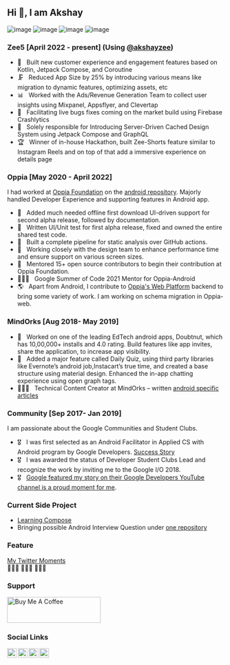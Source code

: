 ## Hi 👋, I am Akshay
![image](https://img.shields.io/badge/Kotlin-766DB2?&style=for-the-badge&logo=kotlin&logoColor=white)
![image](https://img.shields.io/badge/Android-3DDC84?style=for-the-badge&logo=android&logoColor=white)
![image](https://img.shields.io/badge/Python-4B8BBE?style=for-the-badge&logo=python&logoColor=white)
![image](https://img.shields.io/badge/Flutter-02569B?style=for-the-badge&logo=flutter&logoColor=white)

### Zee5 [April 2022 - present] (Using [@akshayzee](https://github.com/akshayzee))
 - 🚀 &nbsp; Built new customer experience and engagement features based on Kotlin, Jetpack Compose, and Coroutine
 - 🗜️ &nbsp; Reduced App Size by 25% by introducing various means like migration to dynamic features, optimizing assets, etc
 - 📊 &nbsp; Worked with the Ads/Revenue Generation Team to collect user insights using Mixpanel, Appsflyer, and Clevertap
 - 🎯 &nbsp; Facilitating live bugs fixes coming on the market build using Firebase Crashlytics
 - 🎨 &nbsp; Solely responsible for Introducing Server-Driven Cached Design System using Jetpack Compose and GraphQL
 - 🏆 &nbsp; Winner of in-house Hackathon, built Zee-Shorts feature similar to Instagram Reels and on top of that add a immersive experience on details page

### Oppia [May 2020 - April 2022]
I had worked at [Oppia Foundation](https://www.oppia.org/) on the [android repository](https://github.com/oppia/oppia-android/pulls/anandwana001). Majorly handled Developer Experience and supporting features in Android app.
 - 🦿 &nbsp; Added much needed offline first download UI-driven support for second alpha release, followed by documentation.
 - 🧪 &nbsp; Written UI/Unit test for first alpha release, fixed and owned the entire shared test code.
 - 🧐 &nbsp; Built a complete pipeline for static analysis over GitHub actions.
 - 🎨 &nbsp; Working closely with the design team to enhance performance time and ensure support on various screen sizes.
 - 🤝 &nbsp; Mentored 15+ open source contributors to begin their contribution at Oppia Foundation.
 - 🧑🏻‍💻 &nbsp; Google Summer of Code 2021 Mentor for Oppia-Android
 - 🌎 &nbsp; Apart from Android, I contribute to [Oppia's Web Platform](https://github.com/oppia/oppia/pulls/anandwana001) backend to bring some variety of work. I am working on schema migration in Oppia-web.

### MindOrks [Aug 2018- May 2019]
 - 🧪 &nbsp; Worked on one of the leading EdTech android apps, Doubtnut, which has 10,00,000+ installs and 4.0 rating. Build features like app invites, share the application, to increase app visibility.
 - 🦿 &nbsp; Added a major feature called Daily Quiz, using third party libraries like Evernote’s android job,Instacart’s true time, and created a base structure using material design. Enhanced the in-app chatting experience using open graph tags.
 - 🧑🏻‍💻 &nbsp; Technical Content Creator at MindOrks – written [android specific articles](https://blog.mindorks.com/user/profile/id/7037)

### Community [Sep 2017- Jan 2019]
I am passionate about the Google Communities and Student Clubs.
 - 🎖 &nbsp; I was first selected as an Android Facilitator in Applied CS with Android program by Google Developers. [Success Story](https://www.youtube.com/watch?v=6vfCdHDjXQA)
 - 🎖 &nbsp; I was awarded the status of Developer Student Clubs Lead and recognize the work by inviting me to the Google I/O 2018.
 - 🎖 &nbsp; [Google featured my story on their Google Developers YouTube channel is a proud moment for me](https://www.youtube.com/watch?v=y1JuamnN4_Q).

### Current Side Project
- [Learning Compose](https://github.com/anandwana001/Compose-Closet)
- Bringing possible Android Interview Question under [one repository](https://github.com/anandwana001/android-interview)


### Feature
[My Twitter Moments](https://twitter.com/i/events/1037634773605265409)
<br>👩🏻‍🎓 🧑🏻‍🎓 👨🏻‍🎓 

### Support
<a href="https://www.buymeacoffee.com/anandwana001" target="_blank"><img src="https://cdn.buymeacoffee.com/buttons/v2/default-yellow.png" alt="Buy Me A Coffee" style="height: 60px !important;width: 217px !important;" ></a>


### Social Links
<a href="https://twitter.com/akshay81844">
  <img align="left" alt="Akshay's Twitter" width="22px" src="https://cdn.jsdelivr.net/npm/simple-icons@v3/icons/twitter.svg" />
</a>
<a href="https://www.linkedin.com/in/anandwana001/">
  <img align="left" alt="Akshay's Linkdein" width="22px" src="https://cdn.jsdelivr.net/npm/simple-icons@v3/icons/linkedin.svg" />
</a>
<a href="https://medium.com/@anandwana">
  <img align="left" alt="Akshay's Medium" width="22px" src="https://cdn.jsdelivr.net/npm/simple-icons@v3/icons/medium.svg" />
</a>
<a href="https://stackoverflow.com/users/5261361/akshay-nandwana">
  <img align="left" alt="Akshay's Stackoverflow" width="22px" src="https://cdn.jsdelivr.net/npm/simple-icons@v3/icons/stackoverflow.svg" />
</a>
